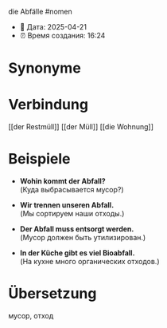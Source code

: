 die Abfälle
#nomen
- 📍 Дата: 2025-04-21
- ⏰ Время создания: 16:24
# Synonyme

# Verbindung 
[[der Restmüll]]
[[der Müll]]
[[die Wohnung]]
# Beispiele
- **Wohin kommt der Abfall?**  
    (Куда выбрасывается мусор?)
    
- **Wir trennen unseren Abfall.**  
    (Мы сортируем наши отходы.)
    
- **Der Abfall muss entsorgt werden.**  
    (Мусор должен быть утилизирован.)
    
- **In der Küche gibt es viel Bioabfall.**  
    (На кухне много органических отходов.)
# Übersetzung
мусор, отход